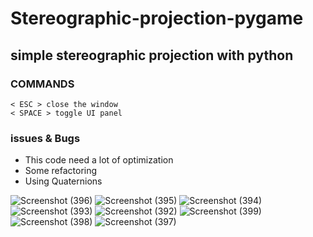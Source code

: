 # Stereographic-projection-pygame

## simple stereographic projection with python

### COMMANDS
```
< ESC > close the window
< SPACE > toggle UI panel
```

### issues & Bugs
- This code need a lot of optimization
- Some refactoring
- Using Quaternions

![Screenshot (396)](https://user-images.githubusercontent.com/48150537/198036348-2772a2e9-a945-4add-bb26-f0df590b403f.png)
![Screenshot (395)](https://user-images.githubusercontent.com/48150537/198036371-b1fd2063-e5ea-4e2a-ae6f-9c4b20af4c8f.png)
![Screenshot (394)](https://user-images.githubusercontent.com/48150537/198036376-2754020f-2869-44bd-b494-59457e0ea247.png)
![Screenshot (393)](https://user-images.githubusercontent.com/48150537/198036382-db0d6d80-b21a-4140-86fc-719a3e4dfe13.png)
![Screenshot (392)](https://user-images.githubusercontent.com/48150537/198036387-2e8ae325-2dd4-47f4-a50e-a88b86b06fcb.png)
![Screenshot (399)](https://user-images.githubusercontent.com/48150537/198036399-59d9258e-e572-4719-ad7d-aea488c5bcc1.png)
![Screenshot (398)](https://user-images.githubusercontent.com/48150537/198036408-d3d55206-c1bc-48fd-8ae4-177b76f960d2.png)
![Screenshot (397)](https://user-images.githubusercontent.com/48150537/198036411-0339c679-b761-427c-9704-9e99b9614083.png)
